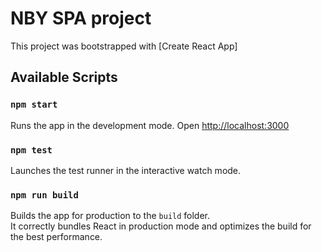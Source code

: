 # NBY SPA project

This project was bootstrapped with [Create React App]

## Available Scripts

### `npm start`

Runs the app in the development mode.
Open [http://localhost:3000](http://localhost:3000)

### `npm test`

Launches the test runner in the interactive watch mode.

### `npm run build`

Builds the app for production to the `build` folder.\
It correctly bundles React in production mode and optimizes the build for the best performance.
